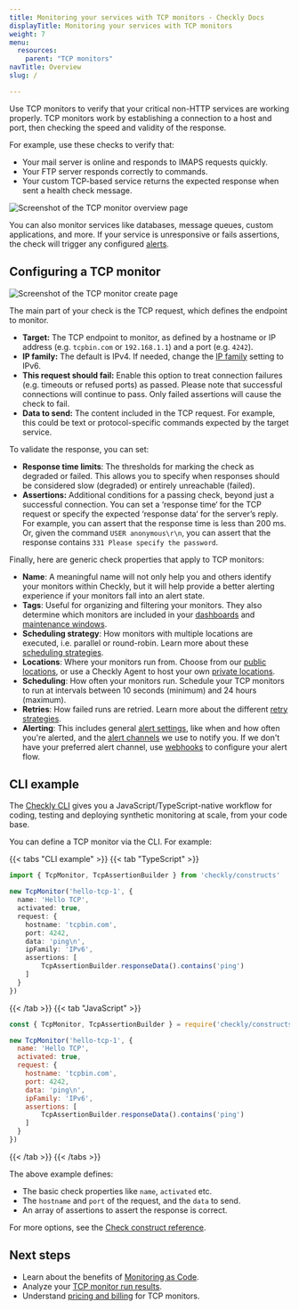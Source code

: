 ```yaml
---
title: Monitoring your services with TCP monitors - Checkly Docs
displayTitle: Monitoring your services with TCP monitors
weight: 7
menu:
  resources:
    parent: "TCP monitors"
navTitle: Overview
slug: /

---
```


Use TCP monitors to verify that your critical non-HTTP services are working properly. TCP monitors work by establishing a connection to a host and port, then checking the speed and validity of the response.

For example, use these checks to verify that:

* Your mail server is online and responds to IMAPS requests quickly.
* Your FTP server responds correctly to commands.
* Your custom TCP-based service returns the expected response when sent a health check message.

![Screenshot of the TCP monitor overview page](/docs/images/tcp-monitors/tcp-check-overview.png)

You can also monitor services like databases, message queues, custom applications, and more. If your service is unresponsive or fails assertions, the check will trigger any configured [alerts](/docs/alerting-and-retries/).

## Configuring a TCP monitor

![Screenshot of the TCP monitor create page](/docs/images/tcp-monitors/create-tcp-check.png)

The main part of your check is the TCP request, which defines the endpoint to monitor.

* **Target:** The TCP endpoint to monitor, as defined by a hostname or IP address (e.g. `tcpbin.com` or `192.168.1.1`) and a port (e.g. `4242`).
* **IP family:** The default is IPv4. If needed, change the [IP family](/docs/monitoring/ip-info/#ipv4-and-ipv6-support) setting to IPv6.
* **This request should fail:** Enable this option to treat connection failures (e.g. timeouts or refused ports) as passed. Please note that successful connections will continue to pass. Only failed assertions will cause the check to fail.
* **Data to send:** The content included in the TCP request. For example, this could be text or protocol-specific commands expected by the target service.

To validate the response, you can set:

* **Response time limits**: The thresholds for marking the check as degraded or failed. This allows you to specify when responses should be considered slow (degraded) or entirely unreachable (failed).
* **Assertions:** Additional conditions for a passing check, beyond just a successful connection. You can set a ‘response time‘ for the TCP request or specify the expected ‘response data‘ for the server’s reply. For example, you can assert that the response time is less than 200 ms. Or, given the command `USER anonymous\r\n`, you can assert that the response contains `331 Please specify the password`.

Finally, here are generic check properties that apply to TCP monitors:

* **Name**: A meaningful name will not only help you and others identify your monitors within Checkly, but it will help provide a better alerting experience if your monitors fall into an alert state.
* **Tags**: Useful for organizing and filtering your monitors. They also determine which monitors are included in your [dashboards](/docs/dashboards/) and [maintenance windows](/docs/maintenance-windows/).
* **Scheduling strategy**: How monitors with multiple locations are executed, i.e. parallel or round-robin. Learn more about these [scheduling strategies](/docs/monitoring/global-locations#scheduling-strategies).
* **Locations**: Where your monitors run from. Choose from our [public locations](/docs/monitoring/global-locations/), or use a Checkly Agent to host your own [private locations](/docs/private-locations/).
* **Scheduling**: How often your monitors run. Schedule your TCP monitors to run at intervals between 10 seconds (minimum) and 24 hours (maximum).
* **Retries**: How failed runs are retried. Learn more about the different [retry strategies](/docs/alerting-and-retries/retries/).
* **Alerting**: This includes general [alert settings](/docs/alerting-and-retries/alert-settings/), like when and how often you're alerted, and the [alert channels](/docs/alerting-and-retries/alert-channels/) we use to notify you. If we don't have your preferred alert channel, use [webhooks](/docs/alerting-and-retries/webhooks/) to configure your alert flow.

## CLI example

The [Checkly CLI](/docs/cli/) gives you a JavaScript/TypeScript-native workflow for coding, testing and deploying synthetic monitoring at scale, from your code base.

You can define a TCP monitor via the CLI. For example:

{{< tabs "CLI example" >}}
{{< tab "TypeScript" >}}

```ts {title="hello-tcp.check.ts"}
import { TcpMonitor, TcpAssertionBuilder } from 'checkly/constructs'

new TcpMonitor('hello-tcp-1', {
  name: 'Hello TCP',
  activated: true,
  request: {
    hostname: 'tcpbin.com',
    port: 4242,
    data: 'ping\n',
    ipFamily: 'IPv6',
    assertions: [
        TcpAssertionBuilder.responseData().contains('ping')
    ]
  }
})
```

{{< /tab >}}
{{< tab "JavaScript" >}}

```js {title="hello-tcp.check.js"}
const { TcpMonitor, TcpAssertionBuilder } = require('checkly/constructs')

new TcpMonitor('hello-tcp-1', {
  name: 'Hello TCP',
  activated: true,
  request: {
    hostname: 'tcpbin.com',
    port: 4242,
    data: 'ping\n',
    ipFamily: 'IPv6',
    assertions: [
        TcpAssertionBuilder.responseData().contains('ping')
    ]
  }
})
```

{{< /tab >}}
{{< /tabs >}}

The above example defines:

* The basic check properties like `name`, `activated` etc.
* The `hostname` and `port` of the request, and the `data` to send.
* An array of assertions to assert the response is correct.

For more options, see the [Check construct reference](/docs/cli/constructs-reference/#check).

## Next steps

* Learn about the benefits of [Monitoring as Code](/guides/monitoring-as-code/).
* Analyze your [TCP monitor run results](/docs/monitoring/check-results#tcp-monitor-results).
* Understand [pricing and billing](/docs/monitoring/check-pricing/#pricing--billing---checkly-docs) for TCP monitors.
